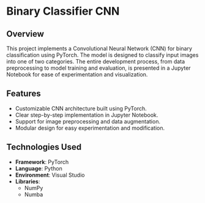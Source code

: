 # Binary Classifier CNN

## Overview
This project implements a Convolutional Neural Network (CNN) for binary classification using PyTorch. The model is designed to classify input images into one of two categories. The entire development process, from data preprocessing to model training and evaluation, is presented in a Jupyter Notebook for ease of experimentation and visualization.

## Features
- Customizable CNN architecture built using PyTorch.
- Clear step-by-step implementation in Jupyter Notebook.
- Support for image preprocessing and data augmentation.
- Modular design for easy experimentation and modification.

## Technologies Used
- **Framework**: PyTorch  
- **Language**: Python  
- **Environment**: Visual Studio
- **Libraries**:  
  - NumPy
  - Numba

